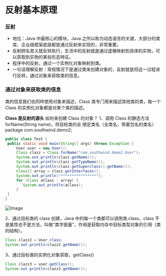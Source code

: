 # 反射基本原理

### **反射**
- 地位：Java 中最核⼼的模块，Java 之所以称为动态语⾔的关键，⼤部分的类库、企业级框架底层都是通过反射来实现的，⾮常重要。
- 反射顾名思义就反转执⾏，⽣活中的反射就是通过虚像映射到具体的实物，可以获取到实物的某些形态特征。
- 程序中的反射，通过⼀个实例化对象映射到类。
- ⼀句话理解反射：常规情况下是通过类来创建对象的，反射就是将这⼀过程进⾏反转，通过对象来获取类的信息。
### 
### **通过对象来获取类的信息**
类的信息我们也同样使⽤对象来描述，Class 类专⻔⽤来描述其他类的类，每⼀个 Class 的实例化对象都是对某个类的描述。

**Class 是反射的源头**
如何来创建 Class 的对象？
1、调⽤ Class 的静态⽅法 forName(String name)，将⽬标类的全
限定类名（全类名，带着包名的类名）
package com.southwind.demo2;
```java
public class Test {
 public static void main(String[] args) throws Exception {
     User user = new User();
     Class clazz = Class.forName("com.southwind.demo2.User");
     System.out.println(clazz.getName());
     System.out.println(clazz.getTypeName());
     System.out.println(clazz.getSuperclass().getName());
     Class[] array = clazz.getInterfaces();
     System.out.println("****************");
     for (Class aClass : array) {
        System.out.println(aClass);
     }
 }
}
```

![Image](E:\学习/medley/resources/rJk-2t6LK_Hyg3DTY6UK.png)


2、通过⽬标类的 class 创建，Java 中的每⼀个类都可以调⽤类.class，class 不是属性也不是⽅法，叫做“类字⾯量”，作⽤是获取内存中⽬标类型对象的引⽤（类的结构）。
```java
Class clazz2 = User.class;
System.out.println(clazz2.getName());
```

3、通过⽬标类的实例化对象获取，getClass()
```java
Class clazz3 = user.getClass();
System.out.println(clazz3.getName());
```
